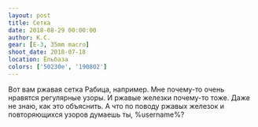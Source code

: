 ```yaml
---
layout: post
title: Сетка
date: 2018-08-29 00:00:00
author: К.С.
gear: [E-3, 35mm macro]
shoot_date: 2018-07-18
location: Ёльбаза
colors: ['50230e', '190802']
---
```

Вот вам ржавая сетка Рабица, например. Мне почему-то очень нравятся регулярные узоры. И ржавые железки почему-то тоже. Даже не знаю, как это объяснить. А что по поводу ржавых железок и повторяющихся узоров думаешь ты, %username%?
